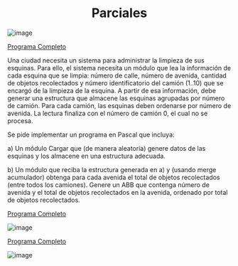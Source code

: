 <h1 align="center"> Parciales </h1>

![image](https://user-images.githubusercontent.com/55964635/139688955-b400c87a-b776-4224-b004-25e4c81d3044.png)

[Programa Completo](https://github.com/Fabian-Martinez1/Taller-de-Programacion/blob/main/Parciales%20Imperativa/Parcial1.pas)


Una ciudad necesita un sistema para administrar la limpieza de sus esquinas. Para ello, el sistema necesita un módulo que lea la información de cada esquina que se limpia: número de calle, número de avenida, cantidad de objetos recolectados y número identificatorio del camión (1..10) que se encargó de la limpieza de la esquina. A partir de esa información, debe generar una estructura que almacene las esquinas agrupadas por número de camión. Para cada camión, las esquinas deben ordenarse por número de avenida. La lectura finaliza con el número de camión 0, el cual no se procesa.

Se pide implementar un programa en Pascal que incluya:


a) Un módulo Cargar que (de manera aleatoria) genere datos de las esquinas y los almacene en una estructura adecuada.

b) Un módulo que reciba la estructura generada en a) y (usando merge acumulador) obtenga para cada avenida el total de objetos recolectados (entre todos los
camiones). Genere un ABB que contenga número de avenida y el total de objetos recolectados en la avenida, ordenado por total de objetos recolectados.

[Programa Completo](https://github.com/Fabian-Martinez1/Taller-de-Programacion/blob/main/Parciales%20Imperativa/ParcialFacha.pas)

![image](https://user-images.githubusercontent.com/55964635/139703862-88f0d90c-7dfe-4b8d-a62e-da9307aeb9e7.png)

[Programa Completo](https://github.com/Fabian-Martinez1/Taller-de-Programacion/blob/main/Parciales%20Imperativa/Parcial11.pas)

![image](https://user-images.githubusercontent.com/55964635/139769845-faf1eaf3-a1bf-46a3-a49b-9dcc73221c87.png)

